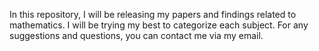 In this repository, I will be releasing my papers and findings related to mathematics. I will be trying my best to categorize each subject. For any suggestions and questions, you can contact me via my email.

